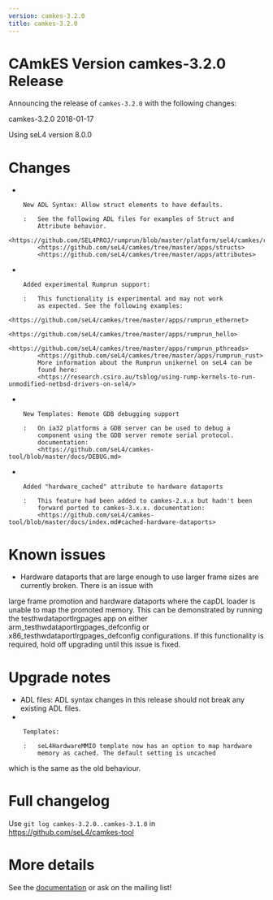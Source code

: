 ```yaml
---
version: camkes-3.2.0
title: camkes-3.2.0
---
```

# CAmkES Version camkes-3.2.0 Release


Announcing the release of `camkes-3.2.0` with the following changes:

camkes-3.2.0 2018-01-17

Using seL4 version 8.0.0

# Changes


- 

        New ADL Syntax: Allow struct elements to have defaults.

        :   See the following ADL files for examples of Struct and
            Attribute behavior.
            <https://github.com/SEL4PROJ/rumprun/blob/master/platform/sel4/camkes/rumprun.camkes>
            <https://github.com/seL4/camkes/tree/master/apps/structs>
            <https://github.com/seL4/camkes/tree/master/apps/attributes>

- 

        Added experimental Rumprun support:

        :   This functionality is experimental and may not work
            as expected. See the following examples:
            <https://github.com/seL4/camkes/tree/master/apps/rumprun_ethernet>
            <https://github.com/seL4/camkes/tree/master/apps/rumprun_hello>
            <https://github.com/seL4/camkes/tree/master/apps/rumprun_pthreads>
            <https://github.com/seL4/camkes/tree/master/apps/rumprun_rust>
            More information about the Rumprun unikernel on seL4 can be
            found here:
            <https://research.csiro.au/tsblog/using-rump-kernels-to-run-unmodified-netbsd-drivers-on-sel4/>

- 

        New Templates: Remote GDB debugging support

        :   On ia32 platforms a GDB server can be used to debug a
            component using the GDB server remote serial protocol.
            documentation:
            <https://github.com/seL4/camkes-tool/blob/master/docs/DEBUG.md>

- 

        Added "hardware_cached" attribute to hardware dataports

        :   This feature had been added to camkes-2.x.x but hadn't been
            forward ported to camkes-3.x.x. documentation:
            <https://github.com/seL4/camkes-tool/blob/master/docs/index.md#cached-hardware-dataports>

# Known issues


- Hardware dataports that are large enough to use larger frame
        sizes are currently broken. There is an issue with

large frame promotion and hardware dataports where the capDL loader is
unable to map the promoted memory. This can be demonstrated by running
the testhwdataportlrgpages app on either
arm_testhwdataportlrgpages_defconfig or
x86_testhwdataportlrgpages_defconfig configurations. If this
functionality is required, hold off upgrading until this issue is fixed.

# Upgrade notes


- ADL files: ADL syntax changes in this release should not break
        any existing ADL files.
- 

        Templates:

        :   seL4HardwareMMIO template now has an option to map hardware
            memory as cached. The default setting is uncached

which is the same as the old behaviour.

# Full changelog
 Use `git log camkes-3.2.0..camkes-3.1.0` in
<https://github.com/seL4/camkes-tool>

# More details
 See the
[documentation](https://github.com/seL4/camkes-tool/blob/camkes-3.2.0/docs/index.md)
or ask on the mailing list!
